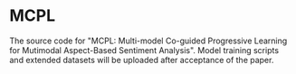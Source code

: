 # MCPL
The source code for "MCPL: Multi-model Co-guided Progressive Learning for Mutimodal Aspect-Based Sentiment Analysis".
Model training scripts and extended datasets will be uploaded after acceptance of the paper.
